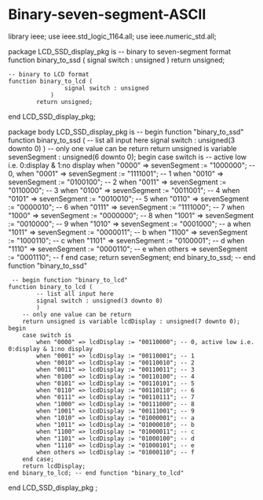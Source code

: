 # Binary-seven-segment-ASCII
library ieee; 
use ieee.std_logic_1164.all;
use ieee.numeric_std.all;

package LCD_SSD_display_pkg is
    -- binary to seven-segment format
    function binary_to_ssd (
                    signal switch : unsigned
                )
            return unsigned;
            
    -- binary to LCD format
    function binary_to_lcd (
                    signal switch : unsigned
                )
            return unsigned;    
end LCD_SSD_display_pkg; 

        
package body LCD_SSD_display_pkg is
    -- begin function "binary_to_ssd"
    function binary_to_ssd (
            -- list all input here
            signal switch : unsigned(3 downto 0)
            )
        -- only one value can be return
        return unsigned is variable sevenSegment : unsigned(6 downto 0);
    begin 
        case switch is 
            -- active low i.e. 0:display & 1:no display
            when "0000" => sevenSegment := "1000000"; -- 0, 
            when "0001" => sevenSegment := "1111001"; -- 1
            when "0010" => sevenSegment := "0100100"; -- 2
            when "0011" => sevenSegment := "0110000"; -- 3 
            when "0100" => sevenSegment := "0011001"; -- 4
            when "0101" => sevenSegment := "0010010"; -- 5
            when "0110" => sevenSegment := "0000010"; -- 6
            when "0111" => sevenSegment := "1111000"; -- 7
            when "1000" => sevenSegment := "0000000"; -- 8
            when "1001" => sevenSegment := "0010000"; -- 9
            when "1010" => sevenSegment := "0001000"; -- a
            when "1011" => sevenSegment := "0000011"; -- b
            when "1100" => sevenSegment := "1000110"; -- c
            when "1101" => sevenSegment := "0100001"; -- d
            when "1110" => sevenSegment := "0000110"; -- e
            when others => sevenSegment := "0001110"; -- f
        end case;
        return sevenSegment;
    end binary_to_ssd; -- end function "binary_to_ssd"

     
     -- begin function "binary_to_lcd"
    function binary_to_lcd (
            -- list all input here
            signal switch : unsigned(3 downto 0)
            )
        -- only one value can be return
        return unsigned is variable lcdDisplay : unsigned(7 downto 0);
    begin 
        case switch is 
            when "0000" => lcdDisplay := "00110000"; -- 0, active low i.e. 0:display & 1:no display
            when "0001" => lcdDisplay := "00110001"; -- 1
            when "0010" => lcdDisplay := "00110010"; -- 2
            when "0011" => lcdDisplay := "00110011"; -- 3 
            when "0100" => lcdDisplay := "00110100"; -- 4
            when "0101" => lcdDisplay := "00110101"; -- 5
            when "0110" => lcdDisplay := "00110110"; -- 6
            when "0111" => lcdDisplay := "00110111"; -- 7
            when "1000" => lcdDisplay := "00111000"; -- 8
            when "1001" => lcdDisplay := "00111001"; -- 9
            when "1010" => lcdDisplay := "01000001"; -- a
            when "1011" => lcdDisplay := "01000010"; -- b
            when "1100" => lcdDisplay := "01000011"; -- c
            when "1101" => lcdDisplay := "01000100"; -- d
            when "1110" => lcdDisplay := "01000101"; -- e
            when others => lcdDisplay := "01000110"; -- f
        end case;
        return lcdDisplay;
    end binary_to_lcd; -- end function "binary_to_lcd"
end LCD_SSD_display_pkg ; 
